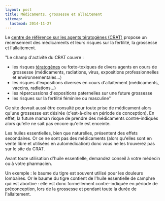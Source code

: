 ```yaml
---
layout: post
title: Médicaments, grossesse et allaitement
sitemap:
  lastmod: 2014-11-27
---
```


Le [centre de référence sur les agents tératogènes (CRAT)](http://www.lecrat.org/) propose un recensement des médicaments
et leurs risques sur la fertilité, la grossesse et l'allaitement.

"Le champ d'activité du CRAT couvre :

- les risques [tératogènes](https://fr.wikipedia.org/wiki/T%C3%A9ratogen%C3%A8se) ou fœto-toxiques de divers agents en cours de grossesse (médicaments, radiations, virus, expositions professionnelles et environnementales...)
- les risques d'expositions diverses en cours d'allaitement (médicaments, vaccins, radiations...)
- les répercussions d'expositions paternelles sur une future grossesse
- les risques sur la fertilité féminine ou masculine"

Ce site devrait aussi être consulté pour toute prise de médicament alors qu'une grossesse est désirée (c'est-à-dire en période de conception).
En effet, la future maman risque de prendre des médicaments contre-indiqués alors qu'elle ne sait pas encore qu'elle est enceinte.

Les huiles essentielles, bien que naturelles, présentent des effets secondaires.
Or ce ne sont pas des médicaments (alors qu'elles sont en vente libre et utilisées en automédication) donc vous ne les trouverez pas sur le site du CRAT.

Avant toute utilisation d'huile essentielle, demandez conseil à votre médecin ou à votre pharmacien.

Un exemple : le baume du tigre est souvent utilisé pour les douleurs lombaires.
Or le baume du tigre contient de l'huile essentielle de camphre qui est abortive :
elle est donc formellement contre-indiquée en période de préconception, lors de la grossesse et pendant toute la durée de l'allaitement.
